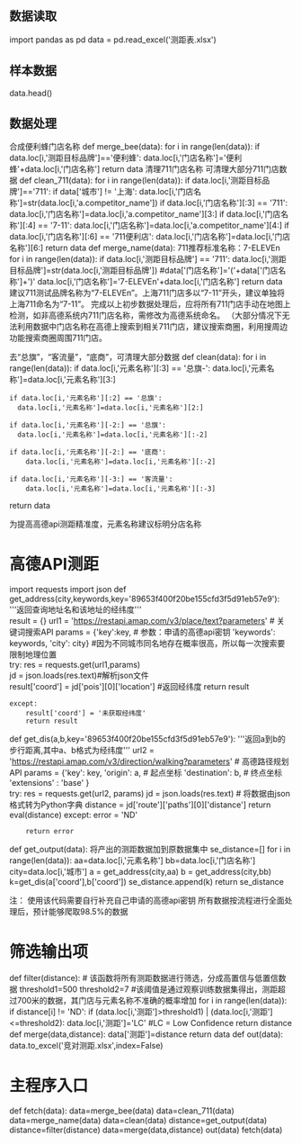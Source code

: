 ## 数据读取
import pandas as pd
data = pd.read_excel('测距表.xlsx')
## 样本数据
data.head()
## 数据处理
合成便利蜂门店名称
def merge_bee(data):
    for i in range(len(data)):
        if data.loc[i,'测距目标品牌']=='便利蜂':
            data.loc[i,'门店名称']='便利蜂'+data.loc[i,'门店名称']
    return data
清理711门店名称
可清理大部分711门店数据
def clean_711(data):
    for i in range(len(data)):
        if data.loc[i,'测距目标品牌']=='711':
            if data['城市'] != '上海':
                data.loc[i,'门店名称']=str(data.loc[i,'a.competitor_name'])
                if data.loc[i,'门店名称'][:3] == '711':
                    data.loc[i,'门店名称']=data.loc[i,'a.competitor_name'][3:]
                if data.loc[i,'门店名称'][:4] == '7-11':
                    data.loc[i,'门店名称']=data.loc[i,'a.competitor_name'][4:]
                if data.loc[i,'门店名称'][:6] == '711便利店':
                    data.loc[i,'门店名称']=data.loc[i,'门店名称'][6:]
    return data
def merge_name(data):
  711推荐标准名称：7-ELEVEn
    for i in range(len(data)):
        if data.loc[i,'测距目标品牌'] == '711':
            data.loc[i,'测距目标品牌']=str(data.loc[i,'测距目标品牌'])
            #data['门店名称']='('+data['门店名称']+')' 
            data.loc[i,'门店名称']='7-ELEVEn'+data.loc[i,'门店名称']
    return data
建议711测试品牌名称为“7-ELEVEn”。上海711门店多以“7-11”开头，建议单独将上海711命名为“7-11”。
完成以上初步数据处理后，应将所有711门店手动在地图上检测，如非高德系统内711门店名称，需修改为高德系统命名。
（大部分情况下无法利用数据中门店名称在高德上搜索到相关711门店，建议搜索商圈，利用搜周边功能搜索商圈周围711门店。


去“总旗”，“客流量”，“底商”，可清理大部分数据
def clean(data):
  for i in range(len(data)):
    if data.loc[i,'元素名称'][:3] == '总旗-':
      data.loc[i,'元素名称']=data.loc[i,'元素名称'][3:]

    if data.loc[i,'元素名称'][:2] == '总旗':
      data.loc[i,'元素名称']=data.loc[i,'元素名称'][2:]

    if data.loc[i,'元素名称'][-2:] == '总旗':
      data.loc[i,'元素名称']=data.loc[i,'元素名称'][:-2]

    if data.loc[i,'元素名称'][-2:] == '底商':
        data.loc[i,'元素名称']=data.loc[i,'元素名称'][:-2]
    
    if data.loc[i,'元素名称'][-3:] == '客流量':
        data.loc[i,'元素名称']=data.loc[i,'元素名称'][:-3]
  return data
  
为提高高德api测距精准度，元素名称建议标明分店名称

# 高德API测距
import requests
import json
def get_address(city,keywords,key='89653f400f20be155cfd3f5d91eb57e9'):
    '''返回查询地址名和该地址的经纬度'''                                
    result = {}
    url1 = 'https://restapi.amap.com/v3/place/text?parameters'     # 关键词搜索API
    params = {'key':key,                  # 参数：申请的高德api密钥
              'keywords': keywords,
              'city': city}    #因为不同城市同名地存在概率很高，所以每一次搜索要限制地理位置     
    try:
        res = requests.get(url1,params)        
        jd = json.loads(res.text)#解析json文件                  
        result['coord'] = jd['pois'][0]['location'] #返回经纬度
        return result
    
    except:
        result['coord'] = '未获取经纬度'
        return result

def get_dis(a,b,key='89653f400f20be155cfd3f5d91eb57e9'):
    '''返回a到b的步行距离,其中a、b格式为经纬度'''
    url2 = 'https://restapi.amap.com/v3/direction/walking?parameters'          # 高德路径规划API
    params = {'key': key,
              'origin': a,         # 起点坐标
              'destination': b,       # 终点坐标 
              'extensions' : 'base'
             }    
    try:
        res = requests.get(url2, params)
        jd = json.loads(res.text)                           # 将数据由json格式转为Python字典
        distance = jd['route']['paths'][0]['distance']
        return eval(distance)
    except: 
        error = 'ND'
        
        return error
def get_output(data):
   将产出的测距数据加到原数据集中
  se_distance=[]
  for i in range(len(data)):
    aa=data.loc[i,'元素名称']
    bb=data.loc[i,'门店名称']
    city=data.loc[i,'城市']
    a = get_address(city,aa)
    b = get_address(city,bb)
    k=get_dis(a['coord'],b['coord'])
    se_distance.append(k)
  return se_distance
  
注： 使用该代码需要自行补充自己申请的高德api密钥
所有数据按流程进行全面处理后，预计能够爬取98.5%的数据

# 筛选输出项
def filter(distance):       # 该函数将所有测距数据进行筛选，分成高置信与低置信数据
    threshold1=500
    threshold2=7         #该阈值是通过观察训练数据集得出，测距超过700米的数据，其门店与元素名称不准确的概率增加
    for i in range(len(data)):
        if distance[i] != 'ND':
            if (data.loc[i,'测距']>threshold1) | (data.loc[i,'测距']<=threshold2):
                data.loc[i,'测距']='LC'    #LC = Low Confidence 
    return distance
def merge(data,distance):
    data['测距']=distance
    return data
def out(data):
    data.to_excel('竞对测距.xlsx',index=False)

# 主程序入口
def fetch(data):
    data=merge_bee(data)
    data=clean_711(data)
    data=merge_name(data)
    data=clean(data)
    distance=get_output(data)
    distance=filter(distance)
    data=merge(data,distance)
    out(data)
fetch(data)
